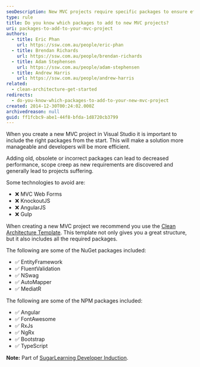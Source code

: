 ```yaml
---
seoDescription: New MVC projects require specific packages to ensure efficiency and scalability.
type: rule
title: Do you know which packages to add to new MVC projects?
uri: packages-to-add-to-your-mvc-project
authors:
  - title: Eric Phan
    url: https://ssw.com.au/people/eric-phan
  - title: Brendan Richards
    url: https://ssw.com.au/people/brendan-richards
  - title: Adam Stephensen
    url: https://ssw.com.au/people/adam-stephensen
  - title: Andrew Harris
    url: https://ssw.com.au/people/andrew-harris
related:
  - clean-architecture-get-started
redirects:
  - do-you-know-which-packages-to-add-to-your-new-mvc-project
created: 2014-12-30T00:24:02.000Z
archivedreason: null
guid: ff1fcbc9-abe1-44f8-bfda-1d8720cb3799
---
```


When you create a new MVC project in Visual Studio it is important to include the right packages from the start. This will make a solution more manageable and developers will be more efficient.

<!--endintro-->

Adding old, obsolete or incorrect packages can lead to decreased performance, scope creep as new requirements are discovered and generally lead to projects suffering.

Some technologies to avoid are:

* ❌ MVC Web Forms
* ❌ KnockoutJS
* ❌ AngularJS
* ❌ Gulp

When creating a new MVC project we recommend you use the [Clean Architecture Template](/clean-architecture-get-started). This template not only gives you a great structure, but it also includes all the required packages.

The following are some of the NuGet packages included:

* ✅ EntityFramework
* ✅ FluentValidation
* ✅ NSwag
* ✅ AutoMapper
* ✅ MediatR

The following are some of the NPM packages included:

* ✅ Angular
* ✅ FontAwesome
* ✅ RxJs
* ✅ NgRx
* ✅ Bootstrap
* ✅ TypeScript

**Note:** Part of [SugarLearning Developer Induction](https://sugarlearning.com/companies/SSW/modules/5099/induction-day-3-developer-induction).

